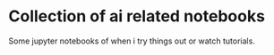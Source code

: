 # Collection of ai related notebooks

Some jupyter notebooks of when i try things out or watch tutorials.